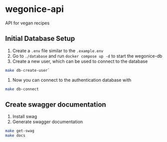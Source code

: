 # wegonice-api

API for vegan recipes

## Initial Database Setup

1. Create a `.env` file similar to the `.example.env`
1. Go to `./database` and run `docker compose up -d` to start the wegonice-db
1. Create a new user, which can be used to connect to the database

```zsh
make db-create-user`
```

1. Now you can connect to the authentication database with

```zsh
make db-connect
```

## Create swagger documentation

1. Install swag
2. Generate swagger documentation

```zsh
make get-swag
make docs
```
